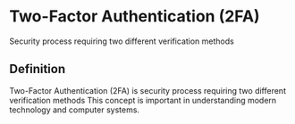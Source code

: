# Two-Factor Authentication (2FA)

Security process requiring two different verification methods

## Definition
Two-Factor Authentication (2FA) is security process requiring two different verification methods This concept is important in understanding modern technology and computer systems.
